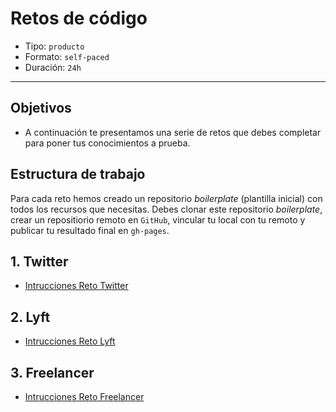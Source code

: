 # Retos de código

- Tipo: `producto`
- Formato: `self-paced`
- Duración: `24h`

***

## Objetivos

- A continuación te presentamos una serie de retos que debes completar para
poner tus conocimientos a prueba.

## Estructura de trabajo

Para cada reto hemos creado un repositorio _boilerplate_ (plantilla inicial)
con todos los recursos que necesitas. Debes clonar este repositorio
_boilerplate_, crear un repositiorio remoto en `GitHub`, vincular tu local con
tu remoto y publicar tu resultado final en `gh-pages`.

## 1. Twitter
* [Intrucciones Reto Twitter]()

## 2. Lyft
* [Intrucciones Reto Lyft]()

## 3. Freelancer
* [Intrucciones Reto Freelancer]()
